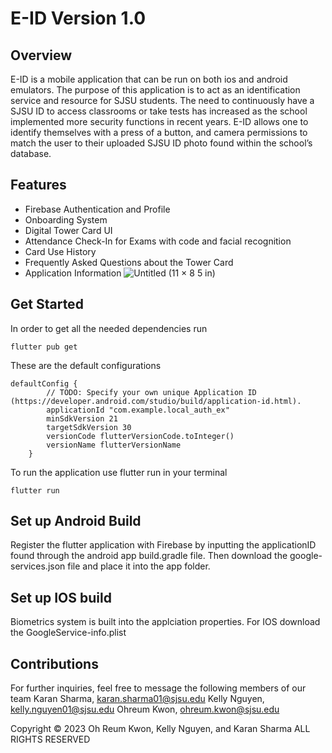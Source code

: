# E-ID Version 1.0
## Overview
E-ID is a mobile application that can be run on both ios and android emulators. The purpose of this application is to act as an identification service and resource for SJSU students. The need to continuously have a SJSU ID to access classrooms or take tests has increased as the school implemented more security functions in recent years. E-ID allows one to identify themselves with a press of a button, and camera permissions to match the user to their uploaded SJSU ID photo found within the school’s database. 
## Features
- Firebase Authentication and Profile
- Onboarding System
- Digital Tower Card UI
- Attendance Check-In for Exams with code and facial recognition
- Card Use History
- Frequently Asked Questions about the Tower Card
- Application Information
![Untitled (11 × 8 5 in)](https://github.com/Kar-Sha/E-ID/assets/80297074/16f3ea08-45ac-4b48-9e2f-e03af0a97550)

## Get Started
In order to get all the needed dependencies run
```
flutter pub get
```
These are the default configurations
```
defaultConfig {
        // TODO: Specify your own unique Application ID (https://developer.android.com/studio/build/application-id.html).
        applicationId "com.example.local_auth_ex"
        minSdkVersion 21
        targetSdkVersion 30
        versionCode flutterVersionCode.toInteger()
        versionName flutterVersionName
    }
```
To run the application use flutter run in your terminal
```
flutter run
```
## Set up Android Build
Register the flutter application with Firebase by inputting the applicationID found through the android app build.gradle file. Then download the google-services.json file and place it into the app folder.
## Set up IOS build
Biometrics system is built into the applciation properties. For IOS download the GoogleService-info.plist
## Contributions
For further inquiries, feel free to message the following members of our team
Karan Sharma, karan.sharma01@sjsu.edu
Kelly Nguyen, kelly.nguyen01@sjsu.edu
Ohreum Kwon, ohreum.kwon@sjsu.edu

Copyright © 2023
Oh Reum Kwon, Kelly Nguyen, and Karan Sharma
ALL RIGHTS RESERVED







